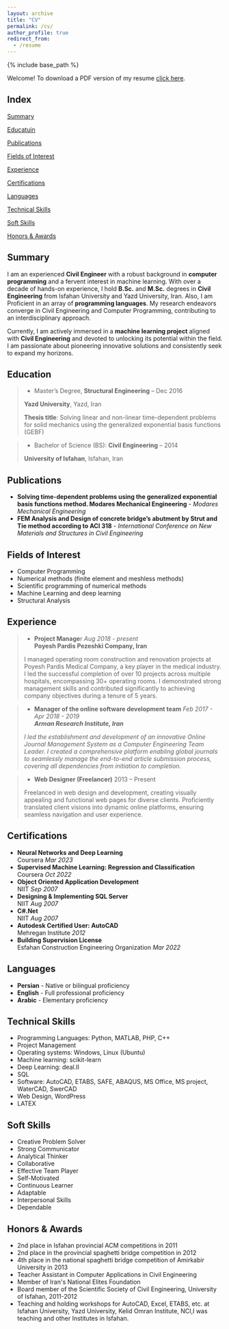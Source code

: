 ```yaml
---
layout: archive
title: "CV"
permalink: /cv/
author_profile: true
redirect_from:
  - /resume
---
```


{% include base_path %}

Welcome! To download a PDF version of my resume [click here](https://mjbahonar.github.io/files/CV.pdf).

## Index

[Summary](#summary)

[Educatuin](#education)

[Publications](##publications)

[Fields of Interest](#fields-of-interest)

[Experience](#experience)

[Certifications](#certifications)

[Languages](#languages)

[Technical Skills](#technical-skills)

[Soft Skills](#soft-skills)

[Honors & Awards](#honors-&-awards)

## Summary

I am an experienced **Civil Engineer** with a robust background in **computer programming** and a fervent interest in machine learning. With over a decade of hands-on experience, I hold **B.Sc.** and **M.Sc.** degrees in **Civil Engineering** from Isfahan University and Yazd University, Iran. Also, I am Proficient in an array of **programming languages**. My research endeavors converge in Civil Engineering and Computer Programming, contributing to an interdisciplinary approach.

Currently, I am actively immersed in a **machine learning project** aligned with **Civil Engineering** and devoted to unlocking its potential within the field. I am passionate about pioneering innovative solutions and consistently seek to expand my horizons.

## Education

> *   Master’s Degree, **Structural Engineering** – Dec 2016
> 
> **Yazd University**, Yazd, Iran
> 
> **Thesis title**: Solving linear and non-linear time-dependent problems for solid mechanics using the generalized exponential basis functions (GEBF)

> *   Bachelor of Science (BS): **Civil Engineering** – 2014
> 
> **University of Isfahan**, Isfahan, Iran

## Publications

*   **Solving time-dependent problems using the generalized exponential basis functions method. Modares Mechanical Engineering** - _Modares Mechanical Engineering_
*   **FEM Analysis and Design of concrete bridge’s abutment by Strut and Tie method according to ACI 318** - _International Conference on New Materials and Structures in Civil Engineering_

## Fields of Interest

*   Computer Programming
*   Numerical methods (finite element and meshless methods)
*   Scientific programming of numerical methods
*   Machine Learning and deep learning
*   Structural Analysis

## Experience

> *   **Project Manage**r _Aug 2018 - present_  
>     **Poyesh Pardis Pezeshki Company, Iran**
> 
> I managed operating room construction and renovation projects at Poyesh Pardis Medical Company, a key player in the medical industry. I led the successful completion of over 10 projects across multiple hospitals, encompassing 30+ operating rooms. I demonstrated strong management skills and contributed significantly to achieving company objectives during a tenure of 5 years.

> *   **Manager of the online software development team** _Feb 2017 - Apr 2018 - 2019_  
>     _**Arman Research Institute, Iran**_
> 
> _I led the establishment and development of an innovative Online Journal Management System as a Computer Engineering Team Leader. I created a comprehensive platform enabling global journals to seamlessly manage the end-to-end article submission process, covering all dependencies from initiation to completion._

> *   **Web Designer (Freelancer)** 2013 – Present
> 
> Freelanced in web design and development, creating visually appealing and functional web pages for diverse clients. Proficiently translated client visions into dynamic online platforms, ensuring seamless navigation and user experience.

## Certifications

*   **Neural Networks and Deep Learning**  
    Coursera _Mar 2023_
*   **Supervised Machine Learning: Regression and Classification**  
    Coursera _Oct 2022_
*   **Object Oriented Application Development**  
    NIIT _Sep 2007_
*   **Designing & Implementing SQL Server**  
    NIIT _Aug 2007_
*   **C#.Net**  
    NIIT _Aug 2007_
*   **Autodesk Certified User: AutoCAD**  
    Mehregan Institute _2012_
*   **Building Supervision License**  
    Esfahan Construction Engineering Organization _Mar 2022_

## Languages

*   **Persian** - Native or bilingual proficiency
*   **English** - Full professional proficiency
*   **Arabic** - Elementary proficiency

## Technical Skills

*   Programming Languages: Python, MATLAB, PHP, C++
*   Project Management
*   Operating systems: Windows, Linux (Ubuntu)
*   Machine learning: scikit-learn
*   Deep Learning: deal.II
*   SQL
*   Software: AutoCAD, ETABS, SAFE, ABAQUS, MS Office, MS project, WaterCAD, SwerCAD
*   Web Design, WordPress
*   LATEX

## Soft Skills

*   Creative Problem Solver
*   Strong Communicator
*   Analytical Thinker
*   Collaborative
*   Effective Team Player
*   Self-Motivated
*   Continuous Learner
*   Adaptable
*   Interpersonal Skills
*   Dependable

## Honors & Awards

*   2nd place in Isfahan provincial ACM competitions in 2011
*   2nd place in the provincial spaghetti bridge competition in 2012
*   4th place in the national spaghetti bridge competition of Amirkabir University in 2013
*   Teacher Assistant in Computer Applications in Civil Engineering
*   Member of Iran's National Elites Foundation
*   Board member of the Scientific Society of Civil Engineering, University of Isfahan, 2011-2012
*   Teaching and holding workshops for AutoCAD, Excel, ETABS, etc. at Isfahan University, Yazd University, Kelid Omran Institute, NCI,I was teaching and other Institutes in Isfahan.